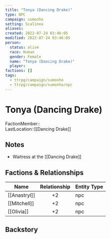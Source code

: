 ```yaml
---
title: "Tonya (Dancing Drake)"
type: NPC
campaign: sumonho
setting: Scalinea
aliases: 
created: 2022-07-24 03:46:05
modified: 2022-07-24 03:46:05
person:
  status: alive
  race: Human
  gender: Female
  name: "Tonya (Dancing Drake)"
  player: 
factions: []
tags:
  - ttrpg/campaign/sumonho
  - ttrpg/campaign/sumonho/npc
---
```


# Tonya (Dancing Drake)

FactionMember::  
LastLocation::[[Dancing Drake]]

## Notes

- Waitress at the [[Dancing Drake]]

## Factions & Relationships

| Name         | Relationship | Entity Type |
| ------------ |:------------:| ----------- |
| [[Anastryl]] |      +2      | npc         |
| [[Mitchell]] |      +2      | npc         |
| [[Olivia]]   |      +2      | npc            |



## Backstory